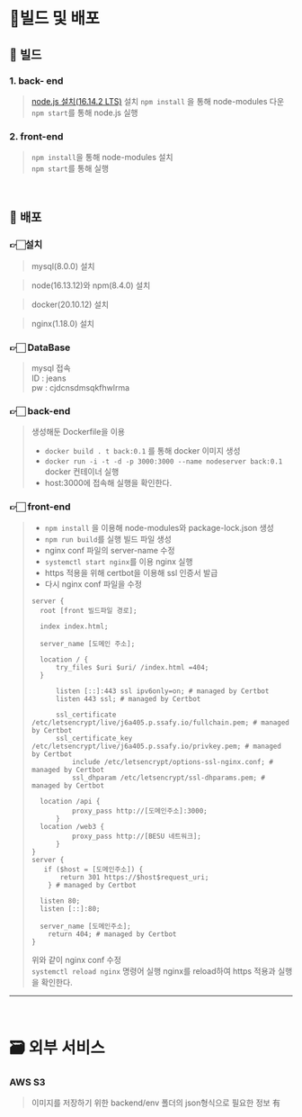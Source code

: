 # 🔧빌드 및 배포

## 🔨 빌드

### 1. back- end

> [node.js 설치(16.14.2 LTS)](https://nodejs.org/ko/) 설치
> `npm install` 을 통해 node-modules 다운  
> `npm start`를 통해 node.js 실행

### 2. front-end

> `npm install`을 통해 node-modules 설치  
> `npm start`를 통해 실행

</br>

## 💾 배포

### 👉🏻설치

> mysql(8.0.0) 설치

> node(16.13.12)와 npm(8.4.0) 설치

> docker(20.10.12) 설치

> nginx(1.18.0) 설치

### 👉🏻 DataBase

> mysql 접속  
> ID : jeans  
> pw : cjdcnsdmsqkfhwlrma

### 👉🏻 back-end

> 생성해둔 Dockerfile을 이용
>
> - `docker build . t back:0.1` 를 통해 docker 이미지 생성
> - `docker run -i -t -d -p 3000:3000 --name nodeserver back:0.1` docker 컨테이너 실행
> - host:3000에 접속해 실행을 확인한다.

### 👉🏻 front-end

> - `npm install` 을 이용해 node-modules와 package-lock.json 생성
> - `npm run build`를 실행 빌드 파일 생성
> - nginx conf 파일의 server-name 수정
> - `systemctl start nginx`를 이용 nginx 실행
> - https 적용을 위해 certbot을 이용해 ssl 인증서 발급
> - 다시 nginx conf 파일을 수정
>
> ```
> server {
>   root [front 빌드파일 경로];
>
>   index index.html;
>
>   server_name [도메인 주소];
>
>   location / {
>       try_files $uri $uri/ /index.html =404;
>   }
>
>       listen [::]:443 ssl ipv6only=on; # managed by Certbot
>       listen 443 ssl; # managed by Certbot
>
>       ssl_certificate /etc/letsencrypt/live/j6a405.p.ssafy.io/fullchain.pem; # managed by Certbot
>       ssl_certificate_key /etc/letsencrypt/live/j6a405.p.ssafy.io/privkey.pem; # managed by Certbot
>           include /etc/letsencrypt/options-ssl-nginx.conf; # managed by Certbot
>           ssl_dhparam /etc/letsencrypt/ssl-dhparams.pem; # managed by Certbot
>
>   location /api {
>           proxy_pass http://[도메인주소]:3000;
>       }
>   location /web3 {
>           proxy_pass http://[BESU 네트워크];
>       }
> }
> server {
>    if ($host = [도메인주소]) {
>        return 301 https://$host$request_uri;
>     } # managed by Certbot
>
>   listen 80;
>   listen [::]:80;
>
>   server_name [도메인주소];
>     return 404; # managed by Certbot
> }
> ```
>
> 위와 같이 nginx conf 수정  
> `systemctl reload nginx` 명령어 실행 nginx를 reload하여 https 적용과 실행을 확인한다.

---

</br>

# 🗃 외부 서비스

### AWS S3

> 이미지를 저장하기 위한 backend/env 폴더의 json형식으로 필요한 정보 有
